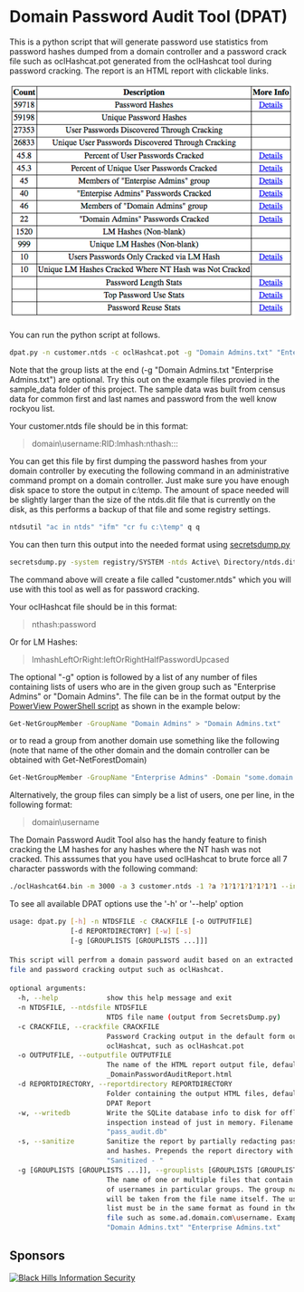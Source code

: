 # Domain Password Audit Tool (DPAT)

This is a python script that will generate password use statistics from password hashes dumped from a domain controller and a password crack file such as oclHashcat.pot generated from the oclHashcat tool during password cracking. The report is an HTML report with clickable links.


![alt text](dpatSummary.png "DPAT Summary Table")



You can run the python script at follows.

```sh
dpat.py -n customer.ntds -c oclHashcat.pot -g "Domain Admins.txt" "Enterprise Admins.txt"
```
Note that the group lists at the end (-g "Domain Admins.txt "Enterprise Admins.txt") are optional. Try this out on the example files provied in the sample_data folder of this project. The sample data was built from census data for common first and last names and password from the well know rockyou list.

Your customer.ntds file should be in this format:
> domain\username:RID:lmhash:nthash:::

You can get this file by first dumping the password hashes from your domain controller by executing the following command in an administrative command prompt on a domain controller. Just make sure you have enough disk space to store the output in c:\temp. The amount of space needed will be slightly larger than the size of the ntds.dit file that is currently on the disk, as this performs a backup of that file and some registry settings.

```sh
ntdsutil "ac in ntds" "ifm" "cr fu c:\temp" q q
```

You can then turn this output into the needed format using [secretsdump.py](https://github.com/CoreSecurity/impacket/blob/master/examples/secretsdump.py)


```sh
secretsdump.py -system registry/SYSTEM -ntds Active\ Directory/ntds.dit LOCAL -outputfile customer
```

The command above will create a file called "customer.ntds" which you will use with this tool as well as for password cracking.

Your oclHashcat file should be in this format:
>nthash:password

Or for LM Hashes:
>lmhashLeftOrRight:leftOrRightHalfPasswordUpcased

The optional "-g" option is followed by a list of any number of files containing lists of users who are in the given group such as "Enterprise Admins" or "Domain Admins". The file can be in the format output by the [PowerView PowerShell script](https://github.com/PowerShellMafia/PowerSploit/tree/master/Recon) as shown in the example below:

```sh
Get-NetGroupMember -GroupName "Domain Admins" > "Domain Admins.txt"
```

or to read a group from another domain use something like the following (note that name of the other domain and the domain controller can be obtained with Get-NetForestDomain)

```sh
Get-NetGroupMember -GroupName "Enterprise Admins" -Domain "some.domain.com" -DomainController "DC01.some.domain.com" > "Enterprise Admins.txt"
```
Alternatively, the group files can simply be a list of users, one per line, in the following format:

>domain\username

The Domain Password Audit Tool also has the handy feature to finish cracking the LM hashes for any hashes where the NT hash was not cracked. This asssumes that you have used oclHashcat to brute force all 7 character passwords with the following command:

```sh
./oclHashcat64.bin -m 3000 -a 3 customer.ntds -1 ?a ?1?1?1?1?1?1?1 --increment
```

To see all available DPAT options use the '-h' or '--help' option

```sh
usage: dpat.py [-h] -n NTDSFILE -c CRACKFILE [-o OUTPUTFILE]
               [-d REPORTDIRECTORY] [-w] [-s]
               [-g [GROUPLISTS [GROUPLISTS ...]]]

This script will perfrom a domain password audit based on an extracted NTDS
file and password cracking output such as oclHashcat.

optional arguments:
  -h, --help            show this help message and exit
  -n NTDSFILE, --ntdsfile NTDSFILE
                        NTDS file name (output from SecretsDump.py)
  -c CRACKFILE, --crackfile CRACKFILE
                        Password Cracking output in the default form output by
                        oclHashcat, such as oclHashcat.pot
  -o OUTPUTFILE, --outputfile OUTPUTFILE
                        The name of the HTML report output file, defaults to
                        _DomainPasswordAuditReport.html
  -d REPORTDIRECTORY, --reportdirectory REPORTDIRECTORY
                        Folder containing the output HTML files, defaults to
                        DPAT Report
  -w, --writedb         Write the SQLite database info to disk for offline
                        inspection instead of just in memory. Filename will be
                        "pass_audit.db"
  -s, --sanitize        Sanitize the report by partially redacting passwords
                        and hashes. Prepends the report directory with
                        "Sanitized - "
  -g [GROUPLISTS [GROUPLISTS ...]], --grouplists [GROUPLISTS [GROUPLISTS ...]]
                        The name of one or multiple files that contain lists
                        of usernames in particular groups. The group names
                        will be taken from the file name itself. The username
                        list must be in the same format as found in the NTDS
                        file such as some.ad.domain.com\username. Example: -g
                        "Domain Admins.txt" "Enterprise Admins.txt"
```

## Sponsors

[![Black Hills Information Security](http://static.wixstatic.com/media/75fce7_d7704144d33847a197598d7731d48770.png_srb_p_287_248_75_22_0.50_1.20_0.00_png_srb)](http://www.blackhillsinfosec.com)
